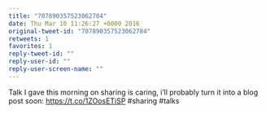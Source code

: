 ```yaml
---
title: "707890357523062784"
date: Thu Mar 10 11:26:27 +0000 2016
original-tweet-id: "707890357523062784"
retweets: 1
favorites: 1
reply-tweet-id: ""
reply-user-id: ""
reply-user-screen-name: ""
---
```

Talk I gave this morning on sharing is caring, i’ll probably turn it into a blog post soon: <a href="https://t.co/1ZOosETiSP">https://t.co/1ZOosETiSP</a> #sharing #talks

